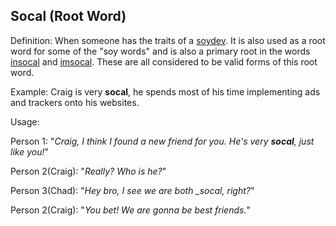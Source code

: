 ## Socal (Root Word)

Definition: When someone has the traits of a <a href="https://daarkdev.github.io/thesimpledictionary-words/soydev.html">soydev</a>. It is also
used as a root word for some of the "soy words" and is also a primary root in the words <a href="https://daarkdev.github.io/thesimpledictionary-words/insocal.html">insocal</a> and <a href="https://daarkdev.github.io/thesimpledictionary-words/imsocal.html">imsocal</a>. 
These are all considered to be valid forms of this root word.

Example: Craig is very __socal__, he spends most of his time
implementing ads and trackers onto his websites.

Usage:

Person 1: "*Craig, I think I found a new friend for you. He's very __socal__, just like you!*"

Person 2(Craig): "*Really? Who is he?*"

Person 3(Chad): "*Hey bro, I see we are both __socal_, right?*"

Person 2(Craig): "*You bet! We are gonna be best friends.*"
